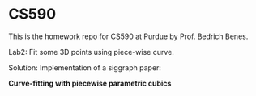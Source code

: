# CS590
This is the homework repo for CS590 at Purdue by Prof. Bedrich Benes.

Lab2: Fit some 3D points using piece-wise curve. 

Solution: Implementation of a siggraph paper: 


**Curve-fitting with piecewise parametric cubics**
